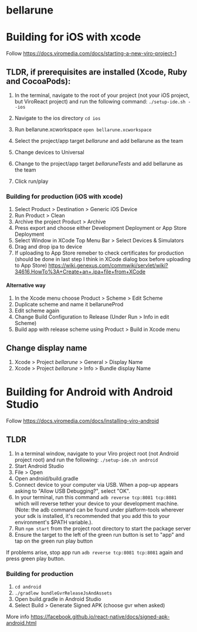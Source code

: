 # bellarune

# Building for iOS with xcode
Follow https://docs.viromedia.com/docs/starting-a-new-viro-project-1

## TLDR, if prerequisites are installed (Xcode, Ruby and CocoaPods):
1. In the terminal, navigate to the root of your project (not your iOS project, but ViroReact project) and run the following command:
`./setup-ide.sh --ios`

2. Navigate to the ios directory `cd ios`
3. Run bellarune.xcworkspace `open bellarune.xcworkspace`
4. Select the project/app target *bellarune* and add bellarune as the team
5. Change devices to Universal
6. Change to the project/app target *bellaruneTests* and add bellarune as the team
7. Click run/play

### Building for production (iOS with xcode)
1. Select Product > Destination > Generic iOS Device
2. Run Product > Clean
3. Archive the project Product > Archive
4. Press export and choose either Development Deployment or App Store Deployment
5. Select Window in XCode Top Menu Bar > Select Devices & Simulators
6. Drag and drop ipa to device
7. If uploading to App Store remeber to check certificates for production (should be done in last step I think in XCode dialog box before uploading to App Store)
https://wiki.genexus.com/commwiki/servlet/wiki?34616,HowTo%3A+Create+an+.ipa+file+from+XCode

#### Alternative way
1. In the Xcode menu choose Product > Scheme > Edit Scheme
2. Duplicate scheme and name it bellaruneProd
3. Edit scheme again
4. Change Build Configuration to Release (Under Run > Info in edit Scheme)
5. Build app with release scheme using Product > Build in Xcode menu

## Change display name
1. Xcode > Project *bellarune* > General > Display Name 
1. Xcode > Project *bellarune* > Info > Bundle display Name

# Building for Android with Android Studio
Follow https://docs.viromedia.com/docs/installing-viro-android

## TLDR
1. In a terminal window, navigate to your Viro project root (not Android project root) and run the following:
`./setup-ide.sh android`
2. Start Android Studio
3. File > Open
4. Open android/build.gradle
5. Connect device to your computer via USB. When a pop-up appears asking to "Allow USB Debugging?", select "OK".
6. In your terminal, run this command `adb reverse tcp:8081 tcp:8081` which will reverse tether your device to your development machine. (Note: the adb command can be found under platform-tools wherever your sdk is installed, it's recommended that you add this to your environment's $PATH variable.).
7. Run `npm start` from the project root directory to start the package server
8. Ensure the target to the left of the green run button is set to "app" and tap on the green run play button

If problems arise, stop app run `adb reverse tcp:8081 tcp:8081` again and press green play button.

### Building for production
1. `cd android`
2. `./gradlew bundleGvrReleaseJsAndAssets`
3. Open build.gradle in Android Studio
4. Select Build > Generate Signed APK (choose gvr when asked)

More info https://facebook.github.io/react-native/docs/signed-apk-android.html

